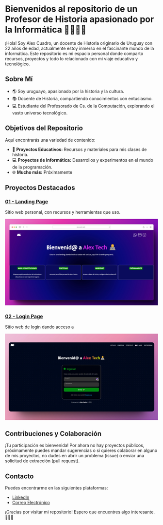 # Bienvenidos al repositorio de un Profesor de Historia apasionado por la Informática 👨‍🏫🧑‍💻

¡Hola! Soy Alex Cuadro, un docente de Historia originario de Uruguay con 22 años de edad, actualmente estoy inmerso en el fascinante mundo de la informática. Este repositorio es mi espacio personal donde comparto recursos, proyectos y todo lo relacionado con mi viaje educativo y tecnológico.

## Sobre Mí

- 🌎 Soy uruguayo, apasionado por la historia y la cultura.
- 📚 Docente de Historia, compartiendo conocimientos con entusiasmo.
- 💻 Estudiante del Profesorado de Cs. de la Computación, explorando el vasto universo tecnológico.

## Objetivos del Repositorio

Aquí encontrarás una variedad de contenido:

- 📂 **Proyectos Educativos:** Recursos y materiales para mis clases de historia.
- 💻 **Proyectos de Informática:** Desarrollos y experimentos en el mundo de la programación.
- 🌐 **Mucho más:** Próximamente

## Proyectos Destacados

### [01 - Landing Page](https://alexcuadro.tech)
Sitio web personal, con recursos y herramientas que uso.

![Imagen o Logo del Proyecto](https://raw.githubusercontent.com/alexcuadroo/sources/main/01.webp)


### [02 - Login Page](https://testing.alexcuadro.tech)
Sitio web de login dando acceso a 

![Imagen o Logo del Proyecto](https://raw.githubusercontent.com/alexcuadroo/sources/main/02%20-%20Landing%20Login.webp)

## Contribuciones y Colaboración

¡Tu participación es bienvenida! Por ahora no hay proyectos públicos, próximamente puedes mandar sugerencias o si quieres colaborar en alguno de mis proyectos, no dudes en abrir un problema (issue) o enviar una solicitud de extracción (pull request).

## Contacto

Puedes encontrarme en las siguientes plataformas:

- [LinkedIn](https://www.linkedin.com/in/alexcuadro/)
- [Correo Electrónico](mailto:hola@alexcuadro.tech)

¡Gracias por visitar mi repositorio! Espero que encuentres algo interesante.👨‍🏫🚀
